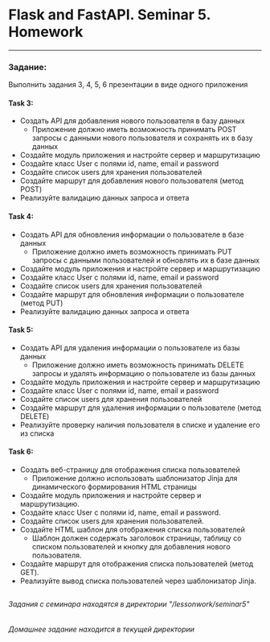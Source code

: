 # Flask and FastAPI. Seminar 5. Homework
---  

### Задание:

Выполнить задания 3, 4, 5, 6 презентации в виде одного приложения

#### Task 3:

- Создать API для добавления нового пользователя в базу данных
  - Приложение должно иметь возможность принимать POST запросы с данными нового пользователя и сохранять их в базу данных
- Создайте модуль приложения и настройте сервер и маршрутизацию
- Создайте класс User с полями id, name, email и password
- Создайте список users для хранения пользователей
- Создайте маршрут для добавления нового пользователя (метод POST)
- Реализуйте валидацию данных запроса и ответа

#### Task 4:

- Создать API для обновления информации о пользователе в базе данных
  - Приложение должно иметь возможность принимать PUT запросы с данными пользователей и обновлять их в базе данных
- Создайте модуль приложения и настройте сервер и маршрутизацию
- Создайте класс User с полями id, name, email и password
- Создайте список users для хранения пользователей
- Создайте маршрут для обновления информации о пользователе (метод PUT)
- Реализуйте валидацию данных запроса и ответа

#### Task 5:

- Создать API для удаления информации о пользователе из базы данных
  - Приложение должно иметь возможность принимать DELETE запросы и удалять информацию о пользователе из базы данных
- Создайте модуль приложения и настройте сервер и маршрутизацию
- Создайте класс User с полями id, name, email и password
- Создайте список users для хранения пользователей
- Создайте маршрут для удаления информации о пользователе (метод DELETE)
- Реализуйте проверку наличия пользователя в списке и удаление его из
списка

#### Task 6:

- Создать веб-страницу для отображения списка пользователей
  - Приложение должно использовать шаблонизатор Jinja для динамического формирования HTML страницы
- Создайте модуль приложения и настройте сервер и маршрутизацию.
- Создайте класс User с полями id, name, email и password.
- Создайте список users для хранения пользователей.
- Создайте HTML шаблон для отображения списка пользователей 
  - Шаблон должен содержать заголовок страницы, таблицу со списком пользователей и кнопку для добавления нового пользователя.
- Создайте маршрут для отображения списка пользователей (метод GET).
- Реализуйте вывод списка пользователей через шаблонизатор Jinja.

##
###### Задания с семинара находятся в директории "/lessonwork/seminar5"
###### Домашнее задание находится в текущей директории
##